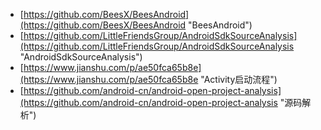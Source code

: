 - [https://github.com/BeesX/BeesAndroid](https://github.com/BeesX/BeesAndroid "BeesAndroid")
- [https://github.com/LittleFriendsGroup/AndroidSdkSourceAnalysis](https://github.com/LittleFriendsGroup/AndroidSdkSourceAnalysis "AndroidSdkSourceAnalysis")
- [https://www.jianshu.com/p/ae50fca65b8e](https://www.jianshu.com/p/ae50fca65b8e "Activity启动流程")
- [https://github.com/android-cn/android-open-project-analysis](https://github.com/android-cn/android-open-project-analysis "源码解析")